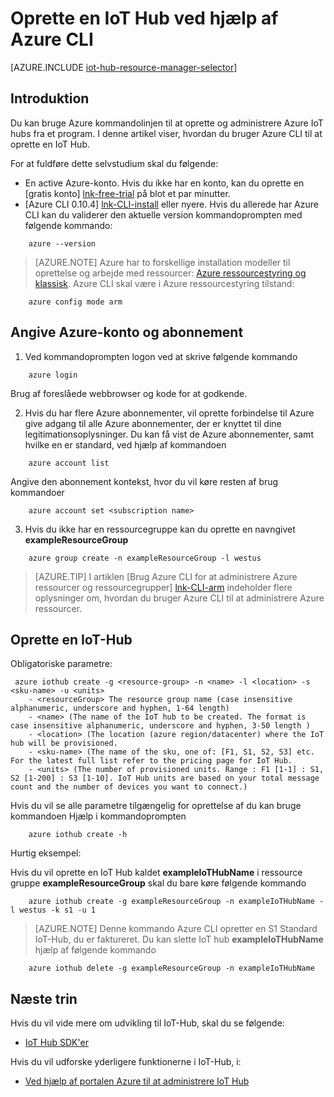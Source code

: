 <properties
    pageTitle="Oprette en IoT Hub ved hjælp af Azure CLI | Microsoft Azure"
    description="Følg denne artikel for at oprette en IoT Hub bruger Azure kommandolinjen."
    services="iot-hub"
    documentationCenter=".net"
    authors="BeatriceOltean"
    manager="timlt"
    editor=""/>

<tags
     ms.service="iot-hub"
     ms.devlang="multiple"
     ms.topic="article"
     ms.tgt_pltfrm="na"
     ms.workload="na"
     ms.date="09/21/2016"
     ms.author="boltean"/>

# <a name="create-an-iot-hub-using-azure-cli"></a>Oprette en IoT Hub ved hjælp af Azure CLI

[AZURE.INCLUDE [iot-hub-resource-manager-selector](../../includes/iot-hub-resource-manager-selector.md)]

## <a name="introduction"></a>Introduktion

Du kan bruge Azure kommandolinjen til at oprette og administrere Azure IoT hubs fra et program. I denne artikel viser, hvordan du bruger Azure CLI til at oprette en IoT Hub.

For at fuldføre dette selvstudium skal du følgende:

- En active Azure-konto. Hvis du ikke har en konto, kan du oprette en [gratis konto] [ lnk-free-trial] på blot et par minutter.
- [Azure CLI 0.10.4] [ lnk-CLI-install] eller nyere. Hvis du allerede har Azure CLI kan du validerer den aktuelle version kommandoprompten med følgende kommando:
```
    azure --version
```

> [AZURE.NOTE] Azure har to forskellige installation modeller til oprettelse og arbejde med ressourcer: [Azure ressourcestyring og klassisk](../resource-manager-deployment-model.md). Azure CLI skal være i Azure ressourcestyring tilstand:
```
    azure config mode arm
```

## <a name="set-your-azure-account-and-subscription"></a>Angive Azure-konto og abonnement 

1. Ved kommandoprompten logon ved at skrive følgende kommando
```
    azure login
```
Brug af foreslåede webbrowser og kode for at godkende.

2. Hvis du har flere Azure abonnementer, vil oprette forbindelse til Azure give adgang til alle Azure abonnementer, der er knyttet til dine legitimationsoplysninger. Du kan få vist de Azure abonnementer, samt hvilke en er standard, ved hjælp af kommandoen
```
    azure account list 
```

Angive den abonnement kontekst, hvor du vil køre resten af brug kommandoer

```
    azure account set <subscription name>
```

3. Hvis du ikke har en ressourcegruppe kan du oprette en navngivet **exampleResourceGroup** 
```
    azure group create -n exampleResourceGroup -l westus
```

> [AZURE.TIP] I artiklen [Brug Azure CLI for at administrere Azure ressourcer og ressourcegrupper] [ lnk-CLI-arm] indeholder flere oplysninger om, hvordan du bruger Azure CLI til at administrere Azure ressourcer. 


## <a name="create-an-iot-hub"></a>Oprette en IoT-Hub

Obligatoriske parametre:

```
 azure iothub create -g <resource-group> -n <name> -l <location> -s <sku-name> -u <units>  
    - <resourceGroup> The resource group name (case insensitive alphanumeric, underscore and hyphen, 1-64 length)
    - <name> (The name of the IoT hub to be created. The format is case insensitive alphanumeric, underscore and hyphen, 3-50 length )
    - <location> (The location (azure region/datacenter) where the IoT hub will be provisioned.
    - <sku-name> (The name of the sku, one of: [F1, S1, S2, S3] etc. For the latest full list refer to the pricing page for IoT Hub.
    - <units> (The number of provisioned units. Range : F1 [1-1] : S1, S2 [1-200] : S3 [1-10]. IoT Hub units are based on your total message count and the number of devices you want to connect.)
```
Hvis du vil se alle parametre tilgængelig for oprettelse af du kan bruge kommandoen Hjælp i kommandoprompten
```
    azure iothub create -h 
```
Hurtig eksempel:

 Hvis du vil oprette en IoT Hub kaldet **exampleIoTHubName** i ressource gruppe **exampleResourceGroup** skal du bare køre følgende kommando
```
    azure iothub create -g exampleResourceGroup -n exampleIoTHubName -l westus -k s1 -u 1
```

> [AZURE.NOTE] Denne kommando Azure CLI opretter en S1 Standard IoT-Hub, du er faktureret. Du kan slette IoT hub **exampleIoTHubName** hjælp af følgende kommando 
```
    azure iothub delete -g exampleResourceGroup -n exampleIoTHubName
```


## <a name="next-steps"></a>Næste trin
Hvis du vil vide mere om udvikling til IoT-Hub, skal du se følgende:
- [IoT Hub SDK'er][lnk-sdks]

Hvis du vil udforske yderligere funktionerne i IoT-Hub, i:

- [Ved hjælp af portalen Azure til at administrere IoT Hub][lnk-portal]

<!-- Links -->
[lnk-free-trial]: https://azure.microsoft.com/pricing/free-trial/
[lnk-azure-portal]: https://portal.azure.com/
[lnk-status]: https://azure.microsoft.com/status/
[lnk-CLI-install]: ../xplat-cli-install.md
[lnk-rest-api]: https://msdn.microsoft.com/library/mt589014.aspx
[lnk-CLI-arm]: ../xplat-cli-azure-resource-manager.md

[lnk-sdks]: iot-hub-devguide-sdks.md
[lnk-portal]: iot-hub-create-through-portal.md 

